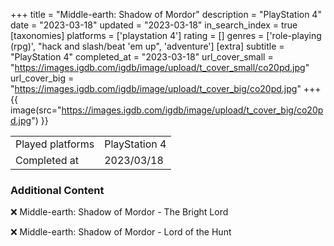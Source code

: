 +++
title = "Middle-earth: Shadow of Mordor"
description = "PlayStation 4"
date = "2023-03-18"
updated = "2023-03-18"
in_search_index = true
[taxonomies]
platforms = ['playstation 4']
rating = []
genres = ['role-playing (rpg)', "hack and slash/beat 'em up", 'adventure']
[extra]
subtitle = "PlayStation 4"
completed_at = "2023-03-18"
url_cover_small = "https://images.igdb.com/igdb/image/upload/t_cover_small/co20pd.jpg"
url_cover_big = "https://images.igdb.com/igdb/image/upload/t_cover_big/co20pd.jpg"
+++
{{ image(src="https://images.igdb.com/igdb/image/upload/t_cover_big/co20pd.jpg") }}

|              |            |
| ------------ | ---------- |
| Played platforms    | PlayStation 4 |
| Completed at | 2023/03/18 |



### Additional Content


❌ Middle-earth: Shadow of Mordor - The Bright Lord

❌ Middle-earth: Shadow of Mordor - Lord of the Hunt
